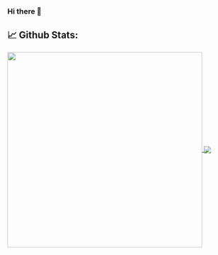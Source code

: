 ### Hi there 👋

## 📈 **Github Stats:**

<a href="https://github.com/afborda">
<img width="440" align="center" src="https://github-readme-stats.vercel.app/api?username=afborda&show_icons=true&include_all_commits=true&theme=blue-green&count_private=true">
</a>
<a href="https://github.com/afborda/github-readme-stats">
<img align="center" src="https://github-readme-stats.anuraghazra1.vercel.app/api/top-langs/?username=afborda&layout=compact&theme=blue-green" />
</a>

</br>


<!--
**afborda/afborda** is a ✨ _special_ ✨ repository because its `README.md` (this file) appears on your GitHub profile.

Here are some ideas to get you started:

- 🔭 I’m currently working on ...
- 🌱 I’m currently learning ...
- 👯 I’m looking to collaborate on ...
- 🤔 I’m looking for help with ...
- 💬 Ask me about ...
- 📫 How to reach me: ...
- 😄 Pronouns: ...
- ⚡ Fun fact: ...
-->
